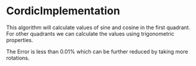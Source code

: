 # CordicImplementation

This algorithm will calculate values of sine and cosine in the first quadrant. For other quadrants we can calculate the values using trigonometric properties.

The Error is less than 0.01% which can be further reduced by taking more rotations.
